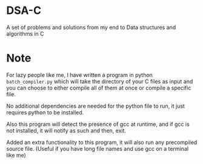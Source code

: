 # DSA-C
A set of problems and solutions from my end to Data structures and algorithms in C

# Note
For lazy people like me, I have written a program in python `batch_compiler.py` which will take the directory of your C files as input and you can choose to either compile all of them at once or compile a specific file.

No additional dependencies are needed for the python file to run, it just requires python to be installed.

Also this program will detect the presence of gcc at runtime, and if gcc is not installed, it will notify as such and then, exit.

Added an extra functionality to this program, it will also run any precompiled source file. (Useful if you have long file names and use gcc on a terminal like me)
